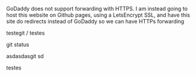 GoDaddy does not support forwarding with HTTPS. I am instead going to host this website on Github pages, using a LetsEncrypt SSL, and have this site do redirects instead of GoDaddy so we can have HTTPs forwarding

testegit / testes

git status


asdasdasgit sd


testes
